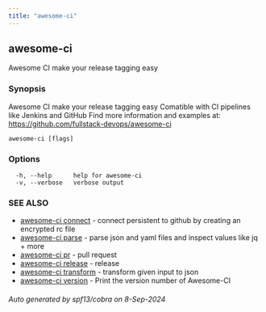 ```yaml
---
title: "awesome-ci"
---
```

## awesome-ci

Awesome CI make your release tagging easy

### Synopsis

Awesome CI make your release tagging easy
      Comatible with CI pipelines like Jenkins and GitHub
      Find more information and examples at: https://github.com/fullstack-devops/awesome-ci

```
awesome-ci [flags]
```

### Options

```
  -h, --help      help for awesome-ci
  -v, --verbose   verbose output
```

### SEE ALSO

* [awesome-ci connect](./awesome-ci_connect)	 - connect persistent to github by creating an encrypted rc file
* [awesome-ci parse](./awesome-ci_parse)	 - parse json and yaml files and inspect values like jq + more
* [awesome-ci pr](./awesome-ci_pr)	 - pull request
* [awesome-ci release](./awesome-ci_release)	 - release
* [awesome-ci transform](./awesome-ci_transform)	 - transform given input to json
* [awesome-ci version](./awesome-ci_version)	 - Print the version number of Awesome-CI

###### Auto generated by spf13/cobra on 8-Sep-2024
